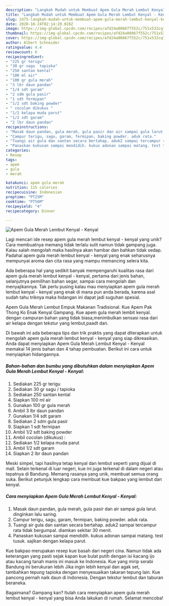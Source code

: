 ```yaml
---
description: "Langkah Mudah untuk Membuat Apem Gula Merah Lembut Kenyal - Kenyal, Enak Banget"
title: "Langkah Mudah untuk Membuat Apem Gula Merah Lembut Kenyal - Kenyal, Enak Banget"
slug: 2475-langkah-mudah-untuk-membuat-apem-gula-merah-lembut-kenyal-kenyal-enak-banget
date: 2020-10-24T02:14:20.028Z
image: https://img-global.cpcdn.com/recipes/afd24a00867f552c/751x532cq70/apem-gula-merah-lembut-kenyal-kenyal-foto-resep-utama.jpg
thumbnail: https://img-global.cpcdn.com/recipes/afd24a00867f552c/751x532cq70/apem-gula-merah-lembut-kenyal-kenyal-foto-resep-utama.jpg
cover: https://img-global.cpcdn.com/recipes/afd24a00867f552c/751x532cq70/apem-gula-merah-lembut-kenyal-kenyal-foto-resep-utama.jpg
author: Albert Schneider
ratingvalue: 4.4
reviewcount: 6
recipeingredient:
- "225 gr terigu"
- "30 gr sagu  tapioka"
- "250 santan kental"
- "100 ml air"
- "100 gr gula merah"
- "3 lbr daun pandan"
- "1/4 sdt garam"
- "2 sdm gula pasir"
- "1 sdt fermipan"
- "1/2 sdt baking powder"
- " cocolan dikukus "
- "1/2 kelapa muda parut"
- "1/2 sdt garam"
- "2 lbr daun pandan"
recipeinstructions:
- "Masak daun pandan, gula merah, gula pasir dan air sampai gula larut. dinginkan lalu saring."
- "Campur terigu, sagu, garam, fermipan, baking powder. aduk rata."
- "Tuangi air gula dan santan secara bertahap. aduk2 sampai tercampur rata tidak bergumpal. diamkan sekitar 30 menit."
- "Panaskan kukusan sampai mendidih. kukus adonan sampai matang. test tusuk. sajikan dengan kelapa parut."
categories:
- Resep
tags:
- apem
- gula
- merah

katakunci: apem gula merah 
nutrition: 115 calories
recipecuisine: Indonesian
preptime: "PT25M"
cooktime: "PT56M"
recipeyield: "4"
recipecategory: Dinner

---
```



![Apem Gula Merah Lembut Kenyal - Kenyal](https://img-global.cpcdn.com/recipes/afd24a00867f552c/751x532cq70/apem-gula-merah-lembut-kenyal-kenyal-foto-resep-utama.jpg)

Lagi mencari ide resep apem gula merah lembut kenyal - kenyal yang unik? Cara membuatnya memang tidak terlalu sulit namun tidak gampang juga. Kalau salah mengolah maka hasilnya akan hambar dan bahkan tidak sedap. Padahal apem gula merah lembut kenyal - kenyal yang enak seharusnya mempunyai aroma dan cita rasa yang mampu memancing selera kita.

Ada beberapa hal yang sedikit banyak mempengaruhi kualitas rasa dari apem gula merah lembut kenyal - kenyal, pertama dari jenis bahan, selanjutnya pemilihan bahan segar, sampai cara mengolah dan menyajikannya. Tak perlu pusing kalau mau menyiapkan apem gula merah lembut kenyal - kenyal yang enak di mana pun anda berada, karena asal sudah tahu triknya maka hidangan ini dapat jadi suguhan spesial.

Apem Gula Merah Lembut Empuk Makanan Tradisional. Kue Apem Pak Thong Ko Enak Kenyal Gampang. Kue apem gula merah lembit kenyal. dengan campuran bahan yang tidak biasa,menimbulkan sensasi rasa dari air kelapa dengan tekstur yang lembut,paadt dan.


Di bawah ini ada beberapa tips dan trik praktis yang dapat diterapkan untuk mengolah apem gula merah lembut kenyal - kenyal yang siap dikreasikan. Anda dapat menyiapkan Apem Gula Merah Lembut Kenyal - Kenyal memakai 14 jenis bahan dan 4 tahap pembuatan. Berikut ini cara untuk menyiapkan hidangannya.

<!--inarticleads1-->

##### Bahan-bahan dan bumbu yang dibutuhkan dalam menyiapkan Apem Gula Merah Lembut Kenyal - Kenyal:

1. Sediakan 225 gr terigu
1. Sediakan 30 gr sagu / tapioka
1. Sediakan 250 santan kental
1. Siapkan 100 ml air
1. Gunakan 100 gr gula merah
1. Ambil 3 lbr daun pandan
1. Gunakan 1/4 sdt garam
1. Sediakan 2 sdm gula pasir
1. Siapkan 1 sdt fermipan
1. Ambil 1/2 sdt baking powder
1. Ambil  cocolan (dikukus) :
1. Sediakan 1/2 kelapa muda parut
1. Ambil 1/2 sdt garam
1. Siapkan 2 lbr daun pandan


Meski simpel, tapi hasilnya tetap kenyal dan lembut seperti yang dijual di mall. Selain terkenal di luar negeri, kue ini juga terkenal di dalam negeri atau tepatnya di Bandung. Memang rasanya yang unik, membuat semua orang suka. Berikut petunjuk lengkap cara membuat kue bakpao yang lembut dan kenyal. 

<!--inarticleads2-->

##### Cara menyiapkan Apem Gula Merah Lembut Kenyal - Kenyal:

1. Masak daun pandan, gula merah, gula pasir dan air sampai gula larut. dinginkan lalu saring.
1. Campur terigu, sagu, garam, fermipan, baking powder. aduk rata.
1. Tuangi air gula dan santan secara bertahap. aduk2 sampai tercampur rata tidak bergumpal. diamkan sekitar 30 menit.
1. Panaskan kukusan sampai mendidih. kukus adonan sampai matang. test tusuk. sajikan dengan kelapa parut.


Kue bakpao merupakan resep kue basah dari negeri cina. Namun tidak ada keterangan yang pasti sejak kapan kue bulat putih dengan isi kacang ijo atau kacang tanah manis ini masuk ke Indonesia. Kue yang mirip serabi Bandung ini berukuran lebih Jika ingin lebih kenyal dan agak set, tambahkan tepung tapioka dengan menyesuaikan takaran tepung lain. Kue pancong pernah naik daun di Indonesia. Dengan tekstur lembut dan taburan beraneka. 

Bagaimana? Gampang kan? Itulah cara menyiapkan apem gula merah lembut kenyal - kenyal yang bisa Anda lakukan di rumah. Selamat mencoba!
